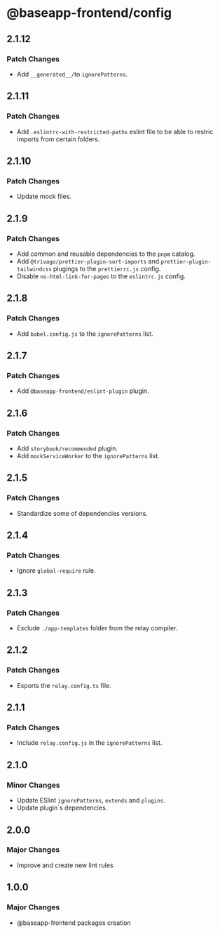 # @baseapp-frontend/config

## 2.1.12

### Patch Changes

- Add `__generated__/`to `ignorePatterns`.

## 2.1.11

### Patch Changes

- Add `.eslintrc-with-restricted-paths` eslint file to be able to restric imports from certain folders.

## 2.1.10

### Patch Changes

- Update mock files.

## 2.1.9

### Patch Changes

- Add common and reusable dependencies to the `pnpm` catalog.
- Add `@trivago/prettier-plugin-sort-imports` and `prettier-plugin-tailwindcss` plugings to the `prettierrc.js` config.
- Disable `no-html-link-for-pages` to the `eslintrc.js` config.

## 2.1.8

### Patch Changes

- Add `babel.config.js` to the `ignorePatterns` list.

## 2.1.7

### Patch Changes

- Add `@baseapp-frontend/eslint-plugin` plugin.

## 2.1.6

### Patch Changes

- Add `storybook/recommended` plugin.
- Add `mockServiceWorker` to the `ignorePatterns` list.

## 2.1.5

### Patch Changes

- Standardize some of dependencies versions.

## 2.1.4

### Patch Changes

- Ignore `global-require` rule.

## 2.1.3

### Patch Changes

- Exclude `./app-templates` folder from the relay compiler.

## 2.1.2

### Patch Changes

- Exports the `relay.config.ts` file.

## 2.1.1

### Patch Changes

- Include `relay.config.js` in the `ignorePatterns` list.

## 2.1.0

### Minor Changes

- Update ESlint `ignorePatterns`, `extends` and `plugins`.
- Update plugin`s dependencies.

## 2.0.0

### Major Changes

- Improve and create new lint rules

## 1.0.0

### Major Changes

- @baseapp-frontend packages creation

